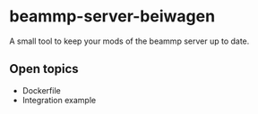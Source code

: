 # beammp-server-beiwagen

A small tool to keep your mods of the beammp server up to date.

## Open topics

* Dockerfile
* Integration example